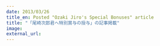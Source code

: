 ```yaml
---
date: 2013/03/26
title_en: Posted "Ozaki Jiro's Special Bonuses" article
title: "「尾崎次郎君へ特別賞与の授与」の記事掲載"
image:
external_url:
---
```

